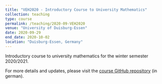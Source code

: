 ```yaml
---
title: "VEH2020 - Introductory Course to University Mathematics"
collection: teaching
type: course
permalink: /teaching/2020-09-VEH2020
venue: "University of Duisburg-Essen"
date: 2020-09-29
end_date: 2020-10-02
location: "Duisburg-Essen, Germany"
---
```


Introductory course to university mathematics for the winter semester 2020/2021.

For more details and updates, please visit the [course GitHub repository](https://github.com/JoKaBus/VEH2020) (in german).
